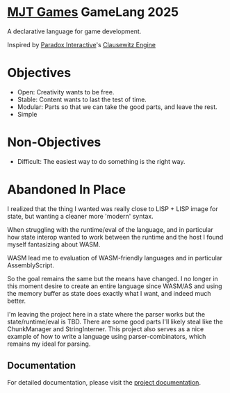 # [MJT Games](https://github.com/mjt-games) GameLang 2025

A declarative language for game development.

Inspired by [Paradox Interactive](https://www.paradoxinteractive.com)'s [Clausewitz Engine](https://ck2.paradoxwikis.com/Scripting)

# Objectives
- Open: Creativity wants to be free.
- Stable: Content wants to last the test of time.
- Modular: Parts so that we can take the good parts, and leave the rest.
- Simple


# Non-Objectives
- Difficult: The easiest way to do something is the right way.

# Abandoned In Place
I realized that the thing I wanted was really close to LISP + LISP image for state, but wanting a cleaner more 'modern' syntax. 

When struggling with the runtime/eval of the language, and in particular how state interop wanted to work between the runtime and the host I found myself fantasizing about WASM. 

WASM lead me to evaluation of WASM-friendly languages and in particular AssemblyScript. 

So the goal remains the same but the means have changed. I no longer in this moment desire to create an entire language since WASM/AS and using the memory buffer as state does exactly what I want, and indeed much better. 

I'm leaving the project here in a state where the parser works but the state/runtime/eval is TBD. There are some good parts I'll likely steal like the ChunkManager and StringInterner. This project also serves as a nice example of how to write a language using parser-combinators, which remains my ideal for parsing.

## Documentation

For detailed documentation, please visit the [project documentation](https://mjt-games.github.io/gamelang-2025/).

